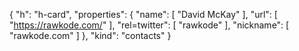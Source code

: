 {
  "h": "h-card",
  "properties": {
    "name": [
      "David McKay"
    ],
    "url": [
      "https://rawkode.com/"
    ],
    "rel=twitter": [
      "rawkode"
    ],
    "nickname": [
      "rawkode.com"
    ]
  },
  "kind": "contacts"
}
